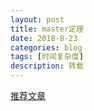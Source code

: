 ```yaml
---
layout: post
title: master定理
date: 2018-8-23
categories: blog
tags: [时间复杂度]
description: 转载
---
```


[推荐文章](https://www.luogu.org/blog/Chanis/master)
